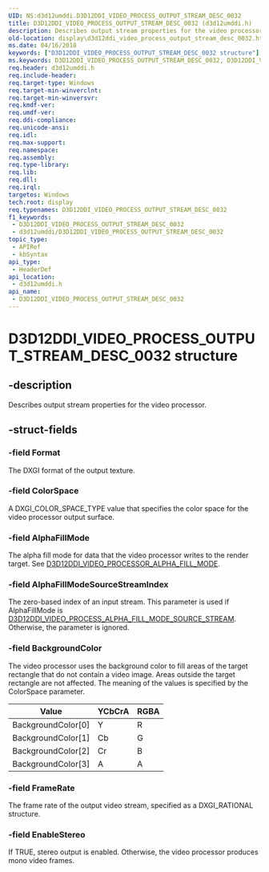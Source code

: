 ```yaml
---
UID: NS:d3d12umddi.D3D12DDI_VIDEO_PROCESS_OUTPUT_STREAM_DESC_0032
title: D3D12DDI_VIDEO_PROCESS_OUTPUT_STREAM_DESC_0032 (d3d12umddi.h)
description: Describes output stream properties for the video processor.
old-location: display\d3d12ddi_video_process_output_stream_desc_0032.htm
ms.date: 04/16/2018
keywords: ["D3D12DDI_VIDEO_PROCESS_OUTPUT_STREAM_DESC_0032 structure"]
ms.keywords: D3D12DDI_VIDEO_PROCESS_OUTPUT_STREAM_DESC_0032, D3D12DDI_VIDEO_PROCESS_OUTPUT_STREAM_DESC_0032 structure [Display Devices], d3d12umddi/D3D12DDI_VIDEO_PROCESS_OUTPUT_STREAM_DESC_0032, display.d3d12ddi_video_process_output_stream_desc_0032
req.header: d3d12umddi.h
req.include-header: 
req.target-type: Windows
req.target-min-winverclnt: 
req.target-min-winversvr: 
req.kmdf-ver: 
req.umdf-ver: 
req.ddi-compliance: 
req.unicode-ansi: 
req.idl: 
req.max-support: 
req.namespace: 
req.assembly: 
req.type-library: 
req.lib: 
req.dll: 
req.irql: 
targetos: Windows
tech.root: display
req.typenames: D3D12DDI_VIDEO_PROCESS_OUTPUT_STREAM_DESC_0032
f1_keywords:
 - D3D12DDI_VIDEO_PROCESS_OUTPUT_STREAM_DESC_0032
 - d3d12umddi/D3D12DDI_VIDEO_PROCESS_OUTPUT_STREAM_DESC_0032
topic_type:
 - APIRef
 - kbSyntax
api_type:
 - HeaderDef
api_location:
 - d3d12umddi.h
api_name:
 - D3D12DDI_VIDEO_PROCESS_OUTPUT_STREAM_DESC_0032
---
```


# D3D12DDI_VIDEO_PROCESS_OUTPUT_STREAM_DESC_0032 structure


## -description

Describes output stream properties for the video processor.

## -struct-fields

### -field Format

The DXGI format of the output texture.

### -field ColorSpace

A DXGI_COLOR_SPACE_TYPE value that specifies the color space for the video processor output surface.

### -field AlphaFillMode

The alpha fill mode for data that the video processor writes to the render target. See [D3D12DDI_VIDEO_PROCESSOR_ALPHA_FILL_MODE](ne-d3d12umddi-d3d12ddi_video_process_alpha_fill_mode_0020.md).

### -field AlphaFillModeSourceStreamIndex

The zero-based index of an input stream. This parameter is used if AlphaFillMode is [D3D12DDI_VIDEO_PROCESS_ALPHA_FILL_MODE_SOURCE_STREAM](ne-d3d12umddi-d3d12ddi_video_process_alpha_fill_mode_0020.md). Otherwise, the parameter is ignored.

### -field BackgroundColor

The video processor uses the background color to fill areas of the target rectangle that do not contain a video image. Areas outside the target rectangle are not affected. The meaning of the values is specified by the ColorSpace parameter.

| Value | YCbCrA | RGBA |
| ----- | ------ | ---- |
| BackgroundColor[0] | Y | R |
| BackgroundColor[1] | Cb | G |
| BackgroundColor[2] | Cr | B |
| BackgroundColor[3] | A | A |

### -field FrameRate

The frame rate of the output video stream, specified as a DXGI_RATIONAL structure.

### -field EnableStereo

If TRUE, stereo output is enabled. Otherwise, the video processor produces mono video frames.

